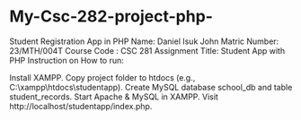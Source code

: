 # My-Csc-282-project-php-
Student Registration App in PHP 
Name: Daniel Isuk John
Matric Number: 23/MTH/004T
Course Code : CSC 281
Assignment Title: Student App with PHP 
Instruction on How to run:

Install XAMPP. Copy project folder to htdocs (e.g., C:\xampp\htdocs\studentapp). Create MySQL database school_db and table student_records. Start Apache & MySQL in XAMPP. Visit http://localhost/studentapp/index.php.
